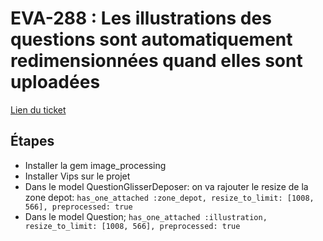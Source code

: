 # EVA-288 : Les illustrations des questions sont automatiquement redimensionnées quand elles sont uploadées

[Lien du ticket](https://captive-team.atlassian.net/browse/EVA-288)

## Étapes
- Installer la gem image_processing
- Installer Vips sur le projet
- Dans le model QuestionGlisserDeposer:
on va rajouter le resize de la zone depot:
`has_one_attached :zone_depot, resize_to_limit: [1008, 566], preprocessed: true`
- Dans le model Question;
`has_one_attached :illustration, resize_to_limit: [1008, 566], preprocessed: true`